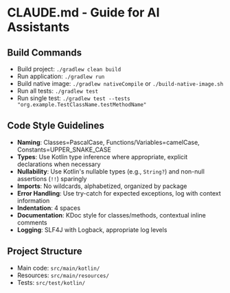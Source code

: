 # CLAUDE.md - Guide for AI Assistants

## Build Commands
- Build project: `./gradlew clean build`
- Run application: `./gradlew run`
- Build native image: `./gradlew nativeCompile` or `./build-native-image.sh`
- Run all tests: `./gradlew test`
- Run single test: `./gradlew test --tests "org.example.TestClassName.testMethodName"`

## Code Style Guidelines
- **Naming**: Classes=PascalCase, Functions/Variables=camelCase, Constants=UPPER_SNAKE_CASE
- **Types**: Use Kotlin type inference where appropriate, explicit declarations when necessary
- **Nullability**: Use Kotlin's nullable types (e.g., `String?`) and non-null assertions (`!!`) sparingly
- **Imports**: No wildcards, alphabetized, organized by package
- **Error Handling**: Use try-catch for expected exceptions, log with context information
- **Indentation**: 4 spaces
- **Documentation**: KDoc style for classes/methods, contextual inline comments
- **Logging**: SLF4J with Logback, appropriate log levels

## Project Structure
- Main code: `src/main/kotlin/`
- Resources: `src/main/resources/`
- Tests: `src/test/kotlin/`